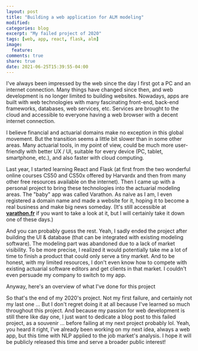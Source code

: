 ```yaml
---
layout: post
title: "Building a web application for ALM modeling"
modified:
categories: blog
excerpt: "My failed project of 2020"
tags: [web, app, react, flask, alm]
image:
  feature:
comments: true
share: true
date: 2021-06-25T15:39:55-04:00
---
```


I've always been impressed by the web since the day I first got a PC and an internet connection. Many things have changed since then, and web development is no longer limited to building websites. Nowadays, apps are built with web technologies with many fascinating front-end, back-end frameworks, databases, web services, etc. Services are brought to the cloud and accessible to everyone having a web browser with a decent internet connection.

I believe financial and actuarial domains make no exception in this global movement. But the transition seems a little bit slower than in some other areas. Many actuarial tools, in my point of view, could be much more user-friendly with better UX / UI, suitable for every device (PC, tablet, smartphone, etc.), and also faster with cloud computing.

Last year, I started learning React and Flask (at first from the two wonderful online courses CS50 and CS50x offered by Harvardx and then from many other free resources available on the internet). Then I came up with a personal project to bring these technologies into the actuarial modeling areas. The "baby" app was called Varathon. As naive as I am, I even registered a domain name and made a website for it, hoping it to become a real business and make big news someday. (It's still accessible at [**varathon.fr**](https://varathon.fr/) if you want to take a look at it, but I will certainly take it down one of these days.)

And you can probably guess the rest. Yeah, I sadly ended the project after building the UI & database (that can be integrated with existing modeling software). The modeling part was abandoned due to a lack of market visibility. To be more precise, I realized it would potentially take me a lot of time to finish a product that could only serve a tiny market. And to be honest, with my limited resources, I don't even know how to compete with existing actuarial software editors and get clients in that market. I couldn't even persuade my company to switch to my app.

Anyway, here's an overview of what I've done for this project
<script async class="speakerdeck-embed" data-id="75b21bd4653b4f4ca4e58397582a9690" data-ratio="1.33333333333333" src="//speakerdeck.com/assets/embed.js"></script>


So that's the end of my 2020's project. Not my first failure, and certainly not my last one ... But I don't regret doing it at all because I've learned so much throughout this project. And because my passion for web development is still there like day one, I just want to dedicate a blog post to this failed project, as a souvenir ... before failing at my next project probably lol. Yeah, you heard it right, I've already been working on my next idea, always a web app, but this time with NLP applied to the job market's analysis. I hope it will be publicly released this time and serve a broader public interest!
